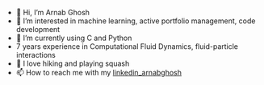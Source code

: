 - 👋 Hi, I’m Arnab Ghosh
- 👀 I’m interested in machine learning, active portfolio management, code development
- 🌱 I’m currently using C and Python
- 7 years experience in Computational Fluid Dynamics, fluid-particle interactions
- 💞️ I love hiking and playing squash
- 📫 How to reach me with my [linkedin_arnabghosh](https://www.linkedin.com/in/arnab-ghosh-522023149/)

<!---
arnab-sphs12/arnab-sphs12 is a ✨ special ✨ repository because its `README.md` (this file) appears on your GitHub profile.
You can click the Preview link to take a look at your changes.
--->
